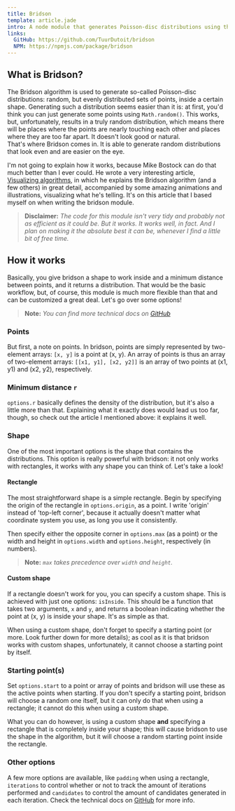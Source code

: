 ```yaml
---
title: Bridson
template: article.jade
intro: A node module that generates Poisson-disc distributions using the Bridson algorithm. The code and docs could use some love, but it works pretty well.
links:
  GitHub: https://github.com/TuurDutoit/bridson
  NPM: https://npmjs.com/package/bridson
---
```


## What is Bridson?
The Bridson algorithm is used to generate so-called Poisson-disc distributions: random, but evenly distributed sets of points, inside a certain shape. Generating such a distribution seems easier than it is: at first, you'd think you can just generate some points using `Math.random()`. This works, but, unfortunately, results in a truly random distribution, which means there will be places where the points are nearly touching each other and places where they are too far apart. It doesn't look good or natural.  
That's where Bridson comes in. It is able to generate random distributions that look even and are easier on the eye.

I'm not going to explain how it works, because Mike Bostock can do that much better than I ever could. He wrote a very interesting article, [Visualizing algorithms](http://bost.ocks.org/mike/algorithms), in which he explains the Bridson algorithm (and a few others) in great detail, accompanied by some amazing animations and illustrations, visualizing what he's telling. It's on this article that I based myself on when writing the bridson module.

> __Disclaimer:__ *The code for this module isn't very tidy and probably not as efficient as it could be. But it works. It works well, in fact. And I plan on making it the absolute best it can be, whenever I find a little bit of free time.*

## How it works
Basically, you give bridson a shape to work inside and a minimum distance between points, and it returns a distribution. That would be the basic workflow, but, of course, this module is much more flexible than that and can be customized a great deal. Let's go over some options!

> __Note:__ *You can find more technical docs on [GitHub]*

### Points
But first, a note on points. In bridson, points are simply represented by two-element arrays: `[x, y]` is a point at (x, y). An array of points is thus an array of two-element arrays: `[[x1, y1], [x2, y2]]` is an array of two points at (x1, y1) and (x2, y2), respectively.

### Minimum distance `r`
`options.r` basically defines the density of the distribution, but it's also a little more than that. Explaining what it exactly does would lead us too far, though, so check out the article I mentioned above: it explains it well.

### Shape
One of the most important options is the shape that contains the distributions. This option is really powerful with bridson: it not only works with rectangles, it works with any shape you can think of. Let's take a look!

#### Rectangle
The most straightforward shape is a simple rectangle. Begin by specifying the origin of the rectangle in `options.origin`, as a point. I write 'origin' instead of 'top-left corner', because it actually doesn't matter what coordinate system you use, as long you use it consistently.

Then specify either the opposite corner in `options.max` (as a point) or the width and height in `options.width` and `options.height`, respectively (in numbers).

> __Note:__ *`max` takes precedence over `width` and `height`.*

#### Custom shape
If a rectangle doesn't work for you, you can specify a custom shape. This is achieved with just one options: `isInside`. This should be a function that takes two arguments, `x` and `y`, and returns a boolean indicating whether the point at (x, y) is inside your shape. It's as simple as that.

When using a custom shape, don't forget to specify a starting point (or more. Look further down for more details); as cool as it is that bridson works with custom shapes, unfortunately, it cannot choose a starting point by itself.

### Starting point(s)
Set `options.start` to a point or array of points and bridson will use these as the active points when starting. If you don't specify a starting point, bridson will choose a random one itself, but it can only do that when using a rectangle; it cannot do this when using a custom shape.

What you can do however, is using a custom shape __and__ specifying a rectangle that is completely inside your shape; this will cause bridson to use the shape in the algorithm, but it will choose a random starting point inside the rectangle.

### Other options
A few more options are available, like `padding` when using a rectangle, `iterations` to control whether or not to track the amount of iterations performed and `candidates` to control the amount of candidates generated in each iteration. Check the technical docs on [GitHub] for more info.


[GitHub]: https://github.com/TuurDutoit/bridson
